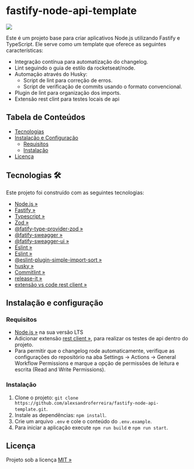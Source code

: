 #  fastify-node-api-template 
![](https://github.com/alexsandroferreira/fastify-node-api-template/workflows/CHANGELOG%20Generator/badge.svg)

Este é um projeto base para criar aplicativos Node.js utilizando Fastify e TypeScript. Ele serve como um template que oferece as seguintes características:
- Integração contínua para automatização do changelog.
- Lint seguindo o guia de estilo da rocketseat/node.
- Automação através do Husky:
    - Script de lint para correção de erros.
    - Script de verificação de commits usando o formato convencional.
- Plugin de lint para organização dos imports.
- Extensão rest clint para testes locais de api

## Tabela de Conteúdos

- [Tecnologias](#tecnologias)
- [Instalação e Configuração](#instala%C3%A7%C3%A3o-e-configura%C3%A7%C3%A3o)
  - [Requisitos](#requisitos)
  - [Instalação](#instala%C3%A7%C3%A3o)
- [Licença](#licen%C3%A7a)

## Tecnologias 🛠️

Este projeto foi construído com as seguintes tecnologias:

- [Node.js »](https://nodejs.org)
- [Fastify »](https://fastify.dev/)
- [Typescript »](https://www.typescriptlang.org)
- [Zod »](https://zod.dev/)
- [@fatify-type-provider-zod »](https://github.com/turkerdev/fastify-type-provider-zod)
- [@fatify-sweagger »](https://github.com/fastify/fastify-swagger)
- [@fatify-sweagger-ui »](https://github.com/fastify/fastify-swagger-ui)
- [Eslint »](https://eslint.org/docs/latest/)
- [Eslint »](https://github.com/lydell/eslint-plugin-simple-import-sort)
- [@eslint-plugin-simple-import-sort »](https://github.com/Rocketseat/eslint-config-rocketseat)
- [husky »](https://typicode.github.io/husky/)
- [Commitlint »](https://commitlint.js.org/)
- [release-it »](https://github.com/release-it/release-it)
- [extensão vs code rest client »](https://github.com/Huachao/vscode-restclient)

## Instalação e configuração

### Requisitos

- [Node.js »](https://nodejs.org/en/download) na sua versão LTS
- Adicionar extensão [rest client »](https://github.com/Huachao/vscode-restclient), para realizar os testes de api dentro do projeto.
- Para permitir que o changelog rode automaticamente, verifique as configurações do repositório na aba Settings -> Actions -> General Workflow Permissions e marque a opção de permissões de leitura e escrita (Read and Write Permissions).

### Instalação

1. Clone o projeto: `git clone https://github.com/alexsandroferreira/fastify-node-api-template.git`.
2. Instale as dependências: `npm install`.
3. Crie um arquivo `.env` e cole o conteúdo do `.env.example`. 
4. Para iniciar a aplicação execute `npm run build` e `npm run start`.

## Licença

Projeto sob a licença [MIT »](/LICENSE)

